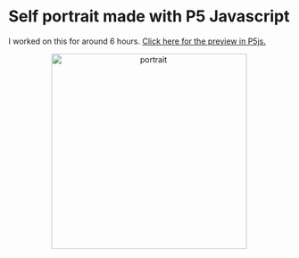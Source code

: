 # Self portrait made with P5 Javascript
I worked on this for around 6 hours.
[Click here for the preview in P5js.](https://editor.p5js.org/bentje/sketches/q4inbLZuC)
<p align="center">
  <img src="https://i.imgur.com/Hh9Svti.png" width="350" title="portrait">
</p>
